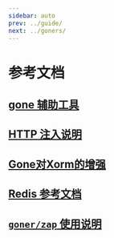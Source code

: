 ```yaml
---
sidebar: auto
prev: ../guide/
next: ../goners/
---
```


# 参考文档

## [gone 辅助工具](./gone-tool.md)

## [HTTP 注入说明](./http-inject.md)

## [Gone对Xorm的增强](./xorm.md)

## [Redis 参考文档](./redis.md)

## [`goner/zap` 使用说明](./1-zap.md)